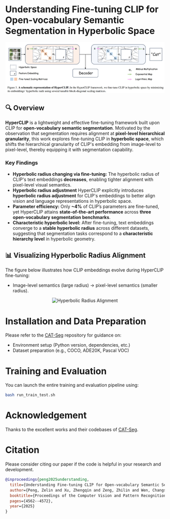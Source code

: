# Understanding Fine-tuning CLIP for Open-vocabulary Semantic Segmentation in Hyperbolic Space

<p align="center">
  <img src="framework.jpg" alt="Framework" width="600"/>
</p>

## 🔍 Overview

**HyperCLIP** is a lightweight and effective fine-tuning framework built upon CLIP for **open-vocabulary semantic segmentation**. Motivated by the observation that segmentation requires alignment at **pixel-level hierarchical granularity**, this work explores fine-tuning CLIP in **hyperbolic space**, which shifts the hierarchical granularity of CLIP's embedding from image-level to pixel-level, thereby equipping it with segmentation capability.

### Key Findings
- **Hyperbolic radius changing via fine-tuning:** The hyperbolic radius of CLIP's text embeddings **decreases**, enabling tighter alignment with pixel-level visual semantics.
- **Hyperbolic radius adjustment** HyperCLIP explicitly introduces **hyperbolic radius adjustment** for CLIP's embeddings to better align vision and language representations in hyperbolic space.
- **Parameter efficiency:** Only **~4%** of CLIP’s parameters are fine-tuned, yet HyperCLIP attains **state-of-the-art performance** across **three open-vocabulary segmentation benchmarks**.
- **Characteristic hyperbolic level:** After fine-tuning, text embeddings converge to a **stable hyperbolic radius** across different datasets, suggesting that segmentation tasks correspond to a **characteristic hierarchy level** in hyperbolic geometry.


## 📊 Visualizing Hyperbolic Radius Alignment

The figure below illustrates how CLIP embeddings evolve during HyperCLIP fine-tuning:

- Image-level semantics (large radius) → pixel-level semantics (smaller radius).

<p align="center">
  <img src="figs/hyper_radius_alignment.png" alt="Hyperbolic Radius Alignment" width="600"/>
</p>


# Installation and Data Preparation

Please refer to the [CAT-Seg](https://github.com/cvlab-kaist/CAT-Seg) repository for guidance on:

- Environment setup (Python version, dependencies, etc.)
- Dataset preparation (e.g., COCO, ADE20K, Pascal VOC)

# Training and Evaluation

You can launch the entire training and evaluation pipeline using:

```bash
bash run_train_test.sh

```

# Acknowledgement
Thanks to the excellent works and their codebases of [CAT-Seg](https://github.com/cvlab-kaist/CAT-Seg). 

# Citation

Please consider citing our paper if the code is helpful in your research and development.

```bibtex
@inproceedings{peng2025understanding,
  title={Understanding Fine-tuning CLIP for Open-vocabulary Semantic Segmentation in Hyperbolic Space},
  author={Peng, Zelin and Xu, Zhengqin and Zeng, Zhilin and Wen, Changsong and Huang, Yu and Yang, Menglin and Tang, Feilong and Shen, Wei},
  booktitle={Proceedings of the Computer Vision and Pattern Recognition Conference},
  pages={4562--4572},
  year={2025}
}
```
